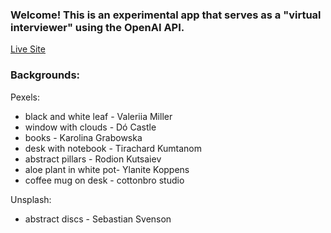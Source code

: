 
### Welcome! This is an experimental app that serves as a "virtual interviewer" using the OpenAI API.

[Live Site](https://openai-nextjs-interview.vercel.app/)

### Backgrounds:

Pexels:
- black and white leaf - Valeriia Miller
- window with clouds - Dó Castle
- books - Karolina Grabowska
- desk with notebook - Tirachard Kumtanom
- abstract pillars - Rodion Kutsaiev
- aloe plant in white pot- Ylanite Koppens
- coffee mug on desk - cottonbro studio

Unsplash:
- abstract discs - Sebastian Svenson


